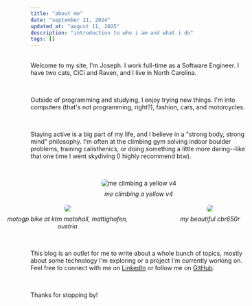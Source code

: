 ```yaml
---
title: "about me"
date: "september 21, 2024"
updated_at: "august 11, 2025"
description: "introduction to who i am and what i do"
tags: []
---
```

<p style="padding: 1rem 0 2rem 0">Welcome to my site, I'm Joseph. I work full-time as a Software Engineer. I have two cats, CiCi and Raven, and I live in North Carolina.<p>
<p style="padding-bottom: 2rem">Outside of programming and studying, I enjoy trying new things. I'm into computers (that's not programming, right?), fashion, cars, and motorcycles.</p>
<p style="padding-bottom: 2rem">Staying active is a big part of my life, and I believe in a "strong body, strong mind" philosophy. I'm often at the climbing gym solving indoor boulder problems, training calisthenics, or doing something a little more daring--like that one time I went skydiving (I highly recommend btw).</p>
<div style="display: flex; flex-direction: column; align-items: center">
    <img 
        src="https://res.cloudinary.com/dioruqrnz/image/upload/v1726967067/IMG_2474_vym3rw.jpg"
        style="max-width: 300px; border-radius: 6px;"
        alt="me climbing a yellow v4"
    />
    <span style="margin-top: 0.5rem"><em>me climbing a yellow v4</em></span>
</div>
<br>
<div style="display: flex; flex-direction: column; align-items: center; padding-bottom: 2rem">
    <div style="display: flex; gap: 2rem" class="photo-section">
        <div style="width: 300px; display: flex; flex-direction: column; align-items: center; text-align: center">
            <img
                src="https://res.cloudinary.com/dioruqrnz/image/upload/v1754966905/IMG_5389_fanffi.jpg"
                style="max-height: 300px; border-radius: 6px;"
            />
            <span style="margin-top: 0.5rem"><em>motogp bike at ktm motohall, mattighofen, austria</em></span>
        </div>
        <div style="width: 300px; display: flex; flex-direction: column; align-items: center; text-align: center">
            <img 
                src="https://res.cloudinary.com/dioruqrnz/image/upload/v1754966905/IMG_6133_gtcuya.jpg" 
                style="max-height: 300px; border-radius: 6px;"
            />
            <span style="margin-top: 0.5rem"><em>my beautiful cbr650r</em></span>
        </div>
    </div>
</div>
<p>
This blog is an outlet for me to write about a whole bunch of topics, mostly about some technology I'm exploring or a project I'm currently working on. Feel free to connect with me on <a href="https://www.linkedin.com/in/joseph-e-conway/" rel="noreferrer" style="text-decoration: underline;">LinkedIn</a> or follow me on <a href="https://github.com/kiabq" rel="noreferrer" style="text-decoration: underline;">GitHub</a>.
</p>
<p style="padding: 2rem 0">Thanks for stopping by!</p>